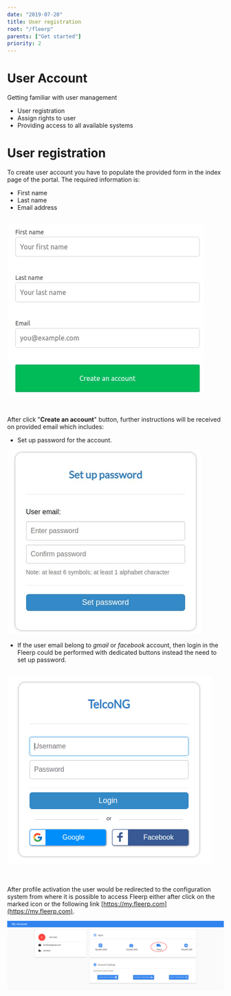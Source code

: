 ```yaml
---
date: "2019-07-20"
title: User registration
root: "/fleerp"
parents: ["Get started"]
priority: 2
---
```


# User Account

Getting familiar with user management

- User registration
- Assign rights to user
- Providing access to all available systems 

# User registration 

To create user account you have to populate the provided form in the index page of the portal.
The required information is: 
 - First name 
 - Last name
 - Email address  

![Registration Form](registration-form-en.png)
<br><br>
---

After click "**Create an account**" button, further instructions will be received on provided email which includes: 

- Set up password for the account. 
 
![Registration Form](setup-password.png)
 
- If the user email belong to *gmail* or *facebook* account, then login in the Fleerp could be performed with dedicated buttons instead the need to set up password. 
  
![Registration Form](login.png)
<br><br>
---

After profile activation the user would be redirected to the configuration system from where it is possible to access Fleerp either after click on the marked icon or the following link [https://my.fleerp.com](https://my.fleerp.com).

![Registration Form](accounts-en.png)
